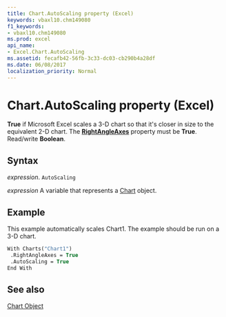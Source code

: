 ```yaml
---
title: Chart.AutoScaling property (Excel)
keywords: vbaxl10.chm149080
f1_keywords:
- vbaxl10.chm149080
ms.prod: excel
api_name:
- Excel.Chart.AutoScaling
ms.assetid: fecafb42-56fb-3c33-dc03-cb290b4a28df
ms.date: 06/08/2017
localization_priority: Normal
---
```



# Chart.AutoScaling property (Excel)

 **True** if Microsoft Excel scales a 3-D chart so that it's closer in size to the equivalent 2-D chart. The **[RightAngleAxes](Excel.Chart.RightAngleAxes.md)** property must be **True**. Read/write **Boolean**.


## Syntax

_expression_. `AutoScaling`

_expression_ A variable that represents a [Chart](Excel.Chart-graph-object.md) object.


## Example

This example automatically scales Chart1. The example should be run on a 3-D chart.


```vb
With Charts("Chart1") 
 .RightAngleAxes = True 
 .AutoScaling = True 
End With
```


## See also


[Chart Object](Excel.Chart(object).md)

